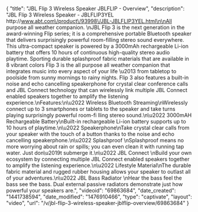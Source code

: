 {
    "title": "JBL Flip 3 Wireless Speaker JBLFLIP - Overview",
    "description": "JBL Flip 3 Wireless Speaker - JBLFLIP3YEL http:\/\/www.abt.com\/product\/93998\/JBL-JBLFLIP3YEL.html\n\nAll purpose all weather companion. \nJBL Flip 3 is the next generation in the award-winning Flip series; it is a comprehensive portable Bluetooth speaker that delivers surprisingly powerful room-filling stereo sound everywhere. This ultra-compact speaker is powered by a 3000mAh rechargeable Li-ion battery that offers 10 hours of continuous high-quality stereo audio playtime. Sporting durable splashproof fabric materials that are available in 8 vibrant colors Flip 3 is the all purpose all weather companion that integrates music into every aspect of your life \u2013 from tabletop to poolside from sunny mornings to rainy nights. Flip 3 also features a built-in noise and echo cancelling speakerphone for crystal clear conference calls and JBL Connect technology that can wirelessly link multiple JBL Connect enabled speakers together to amplify the listening experience.\nFeatures:\n\u2022 Wireless Bluetooth Streaming\nWirelessly connect up to 3 smartphones or tablets to the speaker and take turns playing surprisingly powerful room-fi lling stereo sound.\n\u2022 3000mAH Rechargeable Battery\nBuilt-in rechargeable Li-ion battery supports up to 10 hours of playtime.\n\u2022 Speakerphone\nTake crystal clear calls from your speaker with the touch of a button thanks to the noise and echo cancelling speakerphone.\n\u2022 Splashproof \nSplashproof means no more worrying about rain or spills; you can even clean it with running tap water. Just don\u2019t submerge it.\n\u2022 JBL Connect \nBuild your own ecosystem by connecting multiple JBL Connect enabled speakers together to amplify the listening experience.\n\u2022 Lifestyle Material\nThe durable fabric material and rugged rubber housing allows your speaker to outlast all of your adventures.\n\u2022 JBL Bass Radiator \nHear the bass feel the bass see the bass. Dual external passive radiators demonstrate just how powerful your speakers are.",
    "videoid": "69863684",
    "date_created": "1441738594",
    "date_modified": "1476910466",
    "type": "captivate",
    "layout": "video",
    "url": "\/v\/jbl-flip-3-wireless-speaker-jblflip-overview\/69863684"
}